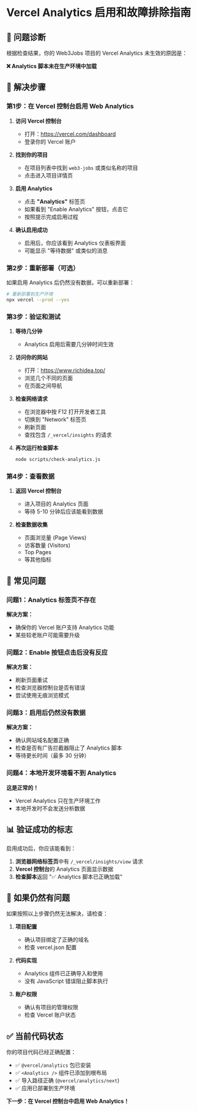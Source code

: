# Vercel Analytics 启用和故障排除指南

## 🎯 问题诊断

根据检查结果，你的 Web3Jobs 项目的 Vercel Analytics 未生效的原因是：

**❌ Analytics 脚本未在生产环境中加载**

## 🔧 解决步骤

### 第1步：在 Vercel 控制台启用 Web Analytics

1. **访问 Vercel 控制台**
   - 打开：https://vercel.com/dashboard
   - 登录你的 Vercel 账户

2. **找到你的项目**
   - 在项目列表中找到 `web3-jobs` 或类似名称的项目
   - 点击进入项目详情页

3. **启用 Analytics**
   - 点击 **"Analytics"** 标签页
   - 如果看到 "Enable Analytics" 按钮，点击它
   - 按照提示完成启用过程

4. **确认启用成功**
   - 启用后，你应该看到 Analytics 仪表板界面
   - 可能显示 "等待数据" 或类似的消息

### 第2步：重新部署（可选）

如果启用 Analytics 后仍然没有数据，可以重新部署：

```bash
# 重新部署到生产环境
npx vercel --prod --yes
```

### 第3步：验证和测试

1. **等待几分钟**
   - Analytics 启用后需要几分钟时间生效

2. **访问你的网站**
   - 打开：https://www.richidea.top/
   - 浏览几个不同的页面
   - 在页面之间导航

3. **检查网络请求**
   - 在浏览器中按 F12 打开开发者工具
   - 切换到 "Network" 标签页
   - 刷新页面
   - 查找包含 `/_vercel/insights` 的请求

4. **再次运行检查脚本**
   ```bash
   node scripts/check-analytics.js
   ```

### 第4步：查看数据

1. **返回 Vercel 控制台**
   - 进入项目的 Analytics 页面
   - 等待 5-10 分钟后应该能看到数据

2. **检查数据收集**
   - 页面浏览量 (Page Views)
   - 访客数量 (Visitors)
   - Top Pages
   - 等其他指标

## 🚨 常见问题

### 问题1：Analytics 标签页不存在
**解决方案：**
- 确保你的 Vercel 账户支持 Analytics 功能
- 某些较老账户可能需要升级

### 问题2：Enable 按钮点击后没有反应
**解决方案：**
- 刷新页面重试
- 检查浏览器控制台是否有错误
- 尝试使用无痕浏览模式

### 问题3：启用后仍然没有数据
**解决方案：**
- 确认网站域名配置正确
- 检查是否有广告拦截器阻止了 Analytics 脚本
- 等待更长时间（最多 30 分钟）

### 问题4：本地开发环境看不到 Analytics
**这是正常的！**
- Vercel Analytics 只在生产环境工作
- 本地开发时不会发送分析数据

## 📊 验证成功的标志

启用成功后，你应该能看到：

1. **浏览器网络标签页**中有 `/_vercel/insights/view` 请求
2. **Vercel 控制台**的 Analytics 页面显示数据
3. **检查脚本**返回 "✅ Analytics 脚本已正确加载"

## 🔄 如果仍然有问题

如果按照以上步骤仍然无法解决，请检查：

1. **项目配置**
   - 确认项目绑定了正确的域名
   - 检查 vercel.json 配置

2. **代码实现**
   - Analytics 组件已正确导入和使用
   - 没有 JavaScript 错误阻止脚本执行

3. **账户权限**
   - 确认有项目的管理权限
   - 检查 Vercel 账户状态

## ✅ 当前代码状态

你的项目代码已经正确配置：

- ✅ `@vercel/analytics` 包已安装
- ✅ `<Analytics />` 组件已添加到根布局
- ✅ 导入路径正确 (`@vercel/analytics/next`)
- ✅ 应用已部署到生产环境

**下一步：在 Vercel 控制台中启用 Web Analytics！**